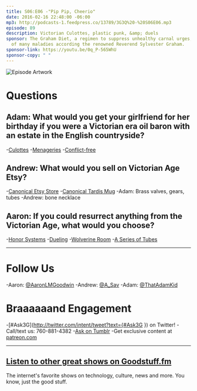 ```yaml
---
title: S06:E06 -"Pip Pip, Cheerio"
date: 2016-02-16 22:48:00 -06:00
mp3: http://podcasts-1.feedpress.co/13789/3G3Q%20-%20S06E06.mp3
episode: 89
description: Victorian Culottes, plastic punk, &amp; duels
sponsor: The Graham Diet, a regimen to suppress unhealthy carnal urges, the source
  of many maladies according the renowned Reverend Sylvester Graham.
sponsor-link: https://youtu.be/0q_P-565WhU
sponsor-copy: " "
---
```


![Episode Artwork][1]

# Questions

## Adam: What would you get your girlfriend for her birthday if you were a Victorian era oil baron with an estate in the English countryside?

-[Culottes][2]
-[Menageries][3]
-[Conflict-free][4]

## Andrew: What would you sell on Victorian Age Etsy?

-[Canonical Etsy Store][5]
-[Canonical Tardis Mug][6]
-Adam: Brass valves, gears, tubes
-Andrew: bone necklace

## Aaron: If you could resurrect anything from the Victorian Age, what would you choose?

-[Honor Systems][7]
-[Dueling][8]
-[Wolverine Room][9]
-[A Series of Tubes][10]

***

# Follow Us
-Aaron: [@AaronLMGoodwin](http://twitter.com/aaronlmgoodwin)
-Andrew: [@A_Sav](http://twitter.com/a_sav)
-Adam: [@ThatAdamKid](http://twitter.com/thatadamkid)

# Braaaaaand Engagement
-[#Ask3G](http://twitter.com/intent/tweet?text={#Ask3G }) on Twitter!
-Call/text us: 760-881-4382
-[Ask on Tumblr](http://3g3q.co/ask)
-Get exclusive content at [patreon.com](http://www.patreon.com/3g3q)

***

## [Listen to other great shows on Goodstuff.fm](http://goodstuff.fm/)
The internet's favorite shows on technology, culture, news and more. You know, just the good stuff.

[1]: http://l.gdwn.co/1joHe.jpg
[2]: https://en.wikipedia.org/wiki/Culottes
[3]: https://en.wikipedia.org/wiki/Menagerie
[4]: http://www.conflictfreesourcing.org/
[5]: https://www.etsy.com/market/chamber_pot
[6]: http://amzn.com/B00ESHMQ8K
[7]: https://en.wikipedia.org/wiki/Honor_system
[8]: https://en.wikipedia.org/wiki/Duel
[9]: http://goodstuff.fm/3g3q/35#t=49:18
[10]: http://99percentinvisible.org/episode/episode-61-a-series-of-tubes/
